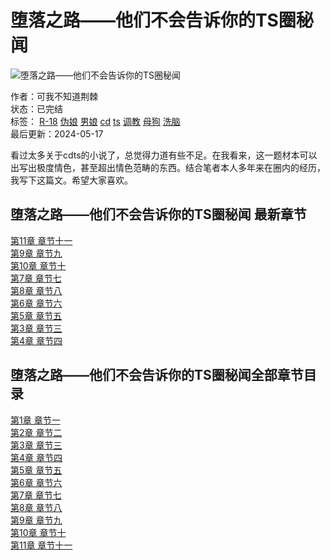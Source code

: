 # 堕落之路——他们不会告诉你的TS圈秘闻

![堕落之路——他们不会告诉你的TS圈秘闻](/storage/topic/20240517/b4a028324318cffd8d96936d1d3135f1.jpg)

作者：可我不知道荆棘  
状态：已完结  
标签： [R-18](/search?key=R-18) [伪娘](/search?key=伪娘) [男娘](/search?key=男娘) [cd](/search?key=cd) [ts](/search?key=ts) [调教](/search?key=调教) [母狗](/search?key=母狗) [洗脑](/search?key=洗脑)  
最后更新：2024-05-17

看过太多关于cdts的小说了，总觉得力道有些不足。在我看来，这一题材本可以出写出极度情色，甚至超出情色范畴的东西。结合笔者本人多年来在圈内的经历，我写下这篇文。希望大家喜欢。

## 堕落之路——他们不会告诉你的TS圈秘闻 最新章节

[第11章 章节十一](/rhythm/forests_51248 "堕落之路——他们不会告诉你的TS圈秘闻 第11章  章节十一")  
[第9章 章节九](/rhythm/forests_51246 "堕落之路——他们不会告诉你的TS圈秘闻 第9章  章节九")  
[第10章 章节十](/rhythm/forests_51247 "堕落之路——他们不会告诉你的TS圈秘闻 第10章  章节十")  
[第7章 章节七](/rhythm/forests_51244 "堕落之路——他们不会告诉你的TS圈秘闻 第7章  章节七")  
[第8章 章节八](/rhythm/forests_51245 "堕落之路——他们不会告诉你的TS圈秘闻 第8章  章节八")  
[第6章 章节六](/rhythm/forests_51243 "堕落之路——他们不会告诉你的TS圈秘闻 第6章  章节六")  
[第5章 章节五](/rhythm/forests_51242 "堕落之路——他们不会告诉你的TS圈秘闻 第5章  章节五")  
[第3章 章节三](/rhythm/forests_51240 "堕落之路——他们不会告诉你的TS圈秘闻 第3章  章节三")  
[第4章 章节四](/rhythm/forests_51241 "堕落之路——他们不会告诉你的TS圈秘闻 第4章  章节四")

## 堕落之路——他们不会告诉你的TS圈秘闻全部章节目录

[第1章 章节一](/rhythm/forests_51238 "堕落之路——他们不会告诉你的TS圈秘闻 第1章  章节一")  
[第2章 章节二](/rhythm/forests_51239 "堕落之路——他们不会告诉你的TS圈秘闻 第2章  章节二")  
[第3章 章节三](/rhythm/forests_51240 "堕落之路——他们不会告诉你的TS圈秘闻 第3章  章节三")  
[第4章 章节四](/rhythm/forests_51241 "堕落之路——他们不会告诉你的TS圈秘闻 第4章  章节四")  
[第5章 章节五](/rhythm/forests_51242 "堕落之路——他们不会告诉你的TS圈秘闻 第5章  章节五")  
[第6章 章节六](/rhythm/forests_51243 "堕落之路——他们不会告诉你的TS圈秘闻 第6章  章节六")  
[第7章 章节七](/rhythm/forests_51244 "堕落之路——他们不会告诉你的TS圈秘闻 第7章  章节七")  
[第8章 章节八](/rhythm/forests_51245 "堕落之路——他们不会告诉你的TS圈秘闻 第8章  章节八")  
[第9章 章节九](/rhythm/forests_51246 "堕落之路——他们不会告诉你的TS圈秘闻 第9章  章节九")  
[第10章 章节十](/rhythm/forests_51247 "堕落之路——他们不会告诉你的TS圈秘闻 第10章  章节十")  
[第11章 章节十一](/rhythm/forests_51248 "堕落之路——他们不会告诉你的TS圈秘闻 第11章  章节十一")